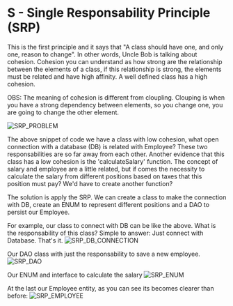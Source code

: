 # **S - Single Responsability Principle (SRP)**

This is the first principle and it says that "A class should have one, and only one, reason to change". In other words, Uncle Bob is talking about cohesion. Cohesion you can understand as how strong are the relationship between the elements of a class, if this relationship is strong, the elements must be related and have high affinity. A well defined class has a high cohesion.

OBS: The meaning of cohesion is different from cloupling. Clouping is when you have a strong dependency between elements, so you change one, you are going to change the other element. 

![SRP_PROBLEM](https://github.com/systane/courses/blob/master/designPatterns/img/SRP/Problem_SRP.png)

The above snippet of code we have a class with low cohesion, what open connection with a database (DB) is related with Employee? These two responsabilities are so far away from each other. Another evidence that this class has a low cohesion is the 'calculateSalary' function. The concept of salary and employee are a little related, but if comes the necessity to calculate the salary from different positions based on taxes that this position must pay? We'd have to create another function?

The solution is apply the SRP. We can create a class to make the connection with DB, create an ENUM to represent different positions and a DAO to persist our Employee.

For example, our class to connect with DB can be like the above. What is the responsability of this class? Simple to answer: Just connect with Database. That's it.
![SRP_DB_CONNECTION](https://github.com/systane/courses/blob/master/designPatterns/img/SRP/dbConnection_SRP.png)

Our DAO class with just the responsability to save a new employee.
![SRP_DAO](https://github.com/systane/courses/blob/master/designPatterns/img/SRP/employeeDao_SRP.png)

Our ENUM and interface to calculate the salary
![SRP_ENUM](https://github.com/systane/courses/blob/master/designPatterns/img/SRP/Enum_SRP.png)

At the last our Employee entity, as you can see its becomes clearer than before:
![SRP_EMPLOYEE](https://github.com/systane/courses/blob/master/designPatterns/img/SRP/employeeEntity_SRP.png)
